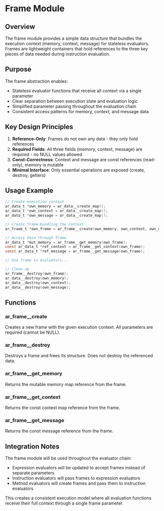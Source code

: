# Frame Module

## Overview

The frame module provides a simple data structure that bundles the execution context (memory, context, message) for stateless evaluators. Frames are lightweight containers that hold references to the three key pieces of data needed during instruction evaluation.

## Purpose

The frame abstraction enables:
- Stateless evaluator functions that receive all context via a single parameter
- Clear separation between execution state and evaluation logic
- Simplified parameter passing throughout the evaluation chain
- Consistent access patterns for memory, context, and message data

## Key Design Principles

1. **Reference-Only**: Frames do not own any data - they only hold references
2. **Required Fields**: All three fields (memory, context, message) are required - no NULL values allowed
3. **Const-Correctness**: Context and message are const references (read-only), memory is mutable
4. **Minimal Interface**: Only essential operations are exposed (create, destroy, getters)

## Usage Example

```c
// Create execution context
ar_data_t *own_memory = ar_data__create_map();
ar_data_t *own_context = ar_data__create_map();
ar_data_t *own_message = ar_data__create_map();

// Create frame bundling the context
ar_frame_t *own_frame = ar_frame__create(own_memory, own_context, own_message);

// Access data through frame
ar_data_t *mut_memory = ar_frame__get_memory(own_frame);
const ar_data_t *ref_context = ar_frame__get_context(own_frame);
const ar_data_t *ref_message = ar_frame__get_message(own_frame);

// Use frame in evaluators...

// Clean up
ar_frame__destroy(own_frame);
ar_data__destroy(own_memory);
ar_data__destroy(own_context);
ar_data__destroy(own_message);
```

## Functions

### ar_frame__create
Creates a new frame with the given execution context. All parameters are required (cannot be NULL).

### ar_frame__destroy
Destroys a frame and frees its structure. Does not destroy the referenced data.

### ar_frame__get_memory
Returns the mutable memory map reference from the frame.

### ar_frame__get_context
Returns the const context map reference from the frame.

### ar_frame__get_message
Returns the const message reference from the frame.

## Integration Notes

The frame module will be used throughout the evaluator chain:
- Expression evaluators will be updated to accept frames instead of separate parameters
- Instruction evaluators will pass frames to expression evaluators
- Method evaluators will create frames and pass them to instruction evaluators

This creates a consistent execution model where all evaluation functions receive their full context through a single frame parameter.